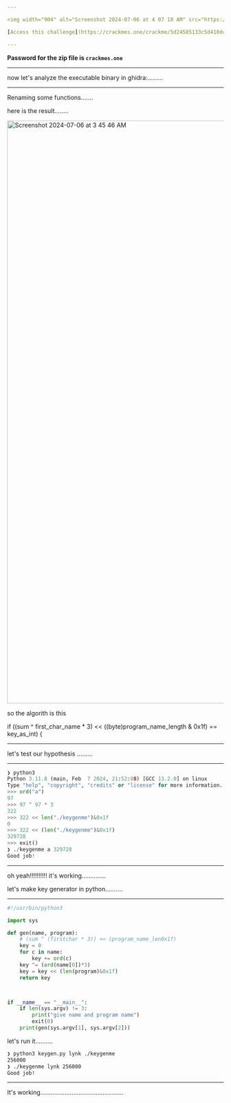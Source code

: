 ```yaml
---

<img width="904" alt="Screenshot 2024-07-06 at 4 07 18 AM" src="https://github.com/Lynk4/crackmes/assets/44930131/899a451a-7aa7-4843-9c18-949a4e71fe2a">

[Access this challenge](https://crackmes.one/crackme/5d24585133c5d410dc4d0cbd)

---
```

**Password for the zip file is ```crackmes.one```**

---

now let's analyze the executable binary in ghidra:.........

---
Renaming some functions.......

here is the result........


<img width="1353" alt="Screenshot 2024-07-06 at 3 45 46 AM" src="https://github.com/Lynk4/crackmes/assets/44930131/a8f92031-8e29-4bd7-a90c-b868ec6c7449">


so the algorith is this

if ((sum ^ first_char_name * 3) << ((byte)program_name_length & 0x1f) == key_as_int) {

---

let's test our hypothesis .........

---
```python
❯ python3
Python 3.11.8 (main, Feb  7 2024, 21:52:08) [GCC 13.2.0] on linux
Type "help", "copyright", "credits" or "license" for more information.
>>> ord("a")
97
>>> 97 ^ 97 * 3
322
>>> 322 << len("./keygenme")&0x1f
0
>>> 322 << (len("./keygenme")&0x1f)
329728
>>> exit()
❯ ./keygenme a 329728
Good job!
```

---

oh yeah!!!!!!!!!! it's working..............

let's make key generator in python..........

---
```python
#!/usr/bin/python3

import sys

def gen(name, program):
	# (sum ^ (firstchar * 3)) << (program_name_len0x1f)
	key = 0
	for c in name:
		key += ord(c)
	key ^= (ord(name[0])*3)
	key = key << (len(program)&0x1f)
	return key



if __name__ == "__main__":
	if len(sys.argv) != 3:
		print("give name and program name")
		exit(0)
	print(gen(sys.argv[1], sys.argv[2]))
```

let's run it..........

```bash
❯ python3 keygen.py lynk ./keygenme
256000
❯ ./keygenme lynk 256000
Good job!
```

---
It's working................................................
